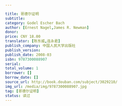 ```yaml
---

title: 哥德尔证明
subtitle: 
category: Godel Escher Bach
author: [Ernest Nagel,James R. Newman]
donor: 
price: CNY 18.00
translator: [陈东威,连永君]
publish_company: 中国人民大学出版社
publish_version: 
publish_date: 2008-03
isbn: 9787300088907
serial: 
total_volume: 1
borrower: []
borrow_date: []
source_url: http://book.douban.com/subject/3029210/
img_url: /media/img/9787300088907.jpg
tag: [哥德尔证明]
status: 读过
---
```

